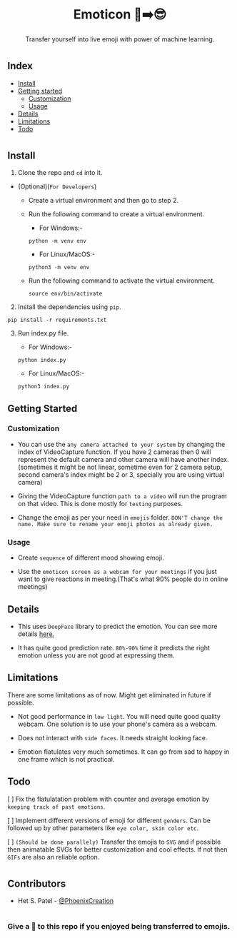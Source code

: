 <h1 align="center">Emoticon 🙎➡️😎</h1>
<p align="center">Transfer yourself into live emoji with power of machine learning.</p>

#

## Index

- [Install](#Install)
- [Getting started](#Getting-Started)
  - [Customization](#Customization)
  - [Usage](#Usage)
- [Details](#Details)
- [Limitations](#Limitations)
- [Todo](#Todo)

#

## Install

1. Clone the repo and `cd` into it.

- (Optional)(`For Developers`)

  - Create a virtual environment and then go to step 2.
  - Run the following command to create a virtual environment.

    - For Windows:-

    ```
    python -m venv env
    ```

    - For Linux/MacOS:-

    ```
    python3 -m venv env
    ```

  - Run the following command to activate the virtual environment.

    ```
    source env/bin/activate
    ```

2. Install the dependencies using `pip`.

```
pip install -r requirements.txt
```

3. Run index.py file.

   - For Windows:-

   ```
   python index.py
   ```

   - For Linux/MacOS:-

   ```
   python3 index.py
   ```

## Getting Started

### Customization

- You can use the `any camera attached to your system` by changing the index of VideoCapture function. If you have 2 cameras then 0 will represent the default camera and other camera will have another index.(sometimes it might be not linear, sometime even for 2 camera setup, second camera's index might be 2 or 3, specially you are using virtual camera)

- Giving the VideoCapture function `path to a video` will run the program on that video. This is done mostly for `testing` purposes.

- Change the emoji as per your need in `emojis` folder. `DON'T change the name. Make sure to rename your emoji photos as already given.`

### Usage

- Create `sequence` of different mood showing emoji.

- Use the `emoticon screen as a webcam for your meetings` if you just want to give reactions in meeting.(That's what 90% people do in online meetings)

## Details

- This uses `DeepFace` library to predict the emotion. You can see more details [here.](https://github.com/serengil/deepface)

- It has quite good prediction rate. `80%-90%` time it predicts the right emotion unless you are not good at expressing them.

## Limitations

There are some limitations as of now. Might get eliminated in future if possible.

- Not good performance in `low light`. You will need quite good quality webcam. One solution is to use your phone's camera as a webcam.

- Does not interact with `side faces`. It needs straight looking face.

- Emotion flatulates very much sometimes. It can go from sad to happy in one frame which is not practical.

## Todo

[ ] Fix the flatulatation problem with counter and average emotion by `keeping track of past emotions`.

[ ] Implement different versions of emoji for different `genders`. Can be followed up by other parameters like `eye color, skin color etc`.

[ ] `(Should be done parallely)` Transfer the emojis to `SVG` and if possible then animatable SVGs for better customization and cool effects. If not then `GIFs` are also an reliable option.

#

## Contributors

- Het S. Patel - [@PhoenixCreation](https://github.com/PhoenixCreation)

#

### Give a 🌟 to this repo if you enjoyed being transferred to emojis.
